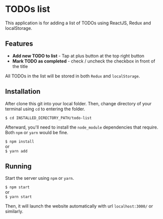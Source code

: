 # TODOs list

This application is for adding a list of TODOs using ReactJS, Redux and localStorage.

## Features

* **Add new TODO to list** - Tap at plus button at the top right button
* **Mark TODO as completed** - check / uncheck the checkbox in front of the title

All TODOs in the list will be stored in both `Redux` and `localStorage`.

## Installation

After clone this git into your local folder. Then, change directory of your 
terminal using `cd` to entering the folder.

`$ cd INSTALLED_DIRECTORY_PATH/todo-list`

Afterward, you'll need to install the `node_module` dependencies that require.
Both `npm` or `yarn` would be fine.

`$ npm install` <br>
or <br>
`$ yarn add`

## Running

Start the server using `npm` or `yarn`.

`$ npm start`<br>
or<br>
`$ yarn start`

Then, it will launch the website automatically with url `localhost:3000/` or similarly.
